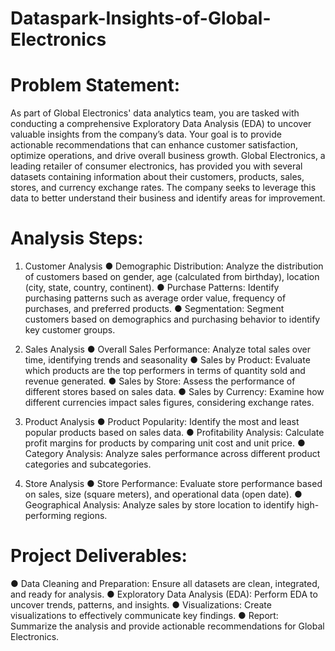 # Dataspark-Insights-of-Global-Electronics

# Problem Statement:
As part of Global Electronics' data analytics team, you are tasked with conducting a comprehensive Exploratory Data Analysis (EDA) to uncover valuable insights from the company’s data. Your goal is to provide actionable recommendations that can enhance customer satisfaction, optimize operations, and drive overall business growth. Global Electronics, a leading retailer of consumer electronics, has provided you with several datasets containing information about their customers, products, sales, stores, and currency exchange rates. The company seeks to leverage this data to better understand their business and identify areas for improvement.

# Analysis Steps:

1.	Customer Analysis
●	Demographic Distribution: Analyze the distribution of customers based on gender, age (calculated from birthday), location (city, state, country, continent).
●	Purchase Patterns: Identify purchasing patterns such as average order value, frequency of purchases, and preferred products.
●	Segmentation: Segment customers based on demographics and purchasing behavior to identify key customer groups.

2.	Sales Analysis
●	Overall Sales Performance: Analyze total sales over time, identifying trends and seasonality
●	Sales by Product: Evaluate which products are the top performers in terms of quantity sold and revenue generated.
●	Sales by Store: Assess the performance of different stores based on sales data.
●	Sales by Currency: Examine how different currencies impact sales figures, considering exchange rates.

3.	Product Analysis
●	Product Popularity: Identify the most and least popular products based on sales data.
●	Profitability Analysis: Calculate profit margins for products by comparing unit cost and unit price.
●	Category Analysis: Analyze sales performance across different product categories and subcategories.

4.	Store Analysis
●	Store Performance: Evaluate store performance based on sales, size (square meters), and operational data (open date).
●	Geographical Analysis: Analyze sales by store location to identify high-performing regions.

# Project Deliverables:
●	Data Cleaning and Preparation: Ensure all datasets are clean, integrated, and ready for analysis.
●	Exploratory Data Analysis (EDA): Perform EDA to uncover trends, patterns, and insights.
●	Visualizations: Create visualizations to effectively communicate key findings.
●	Report: Summarize the analysis and provide actionable recommendations for Global Electronics.

